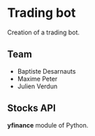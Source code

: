 # Trading bot

Creation of a trading bot.

## Team

- Baptiste Desarnauts
- Maxime Peter
- Julien Verdun

## Stocks API

**yfinance** module of Python.
